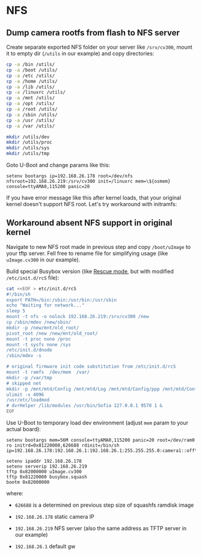 # NFS

## Dump camera rootfs from flash to NFS server

Create separate exported NFS folder on your server like `/srv/cv300`, mount it
to empty dir (`/utils` in our example) and copy directories:

```sh
cp -a /bin /utils/
cp -a /boot /utils/
cp -a /etc /utils/
cp -a /home /utils/
cp -a /lib /utils/
cp -a /linuxrc /utils/
cp -a /mnt /utils/
cp -a /opt /utils/
cp -a /root /utils/
cp -a /sbin /utils/
cp -a /usr /utils/
cp -a /var /utils/

mkdir /utils/dev
mkdir /utils/proc
mkdir /utils/sys
mkdir /utils/tmp
```

Goto U-Boot and change params like this:

```
setenv bootargs ip=192.168.26.178 root=/dev/nfs nfsroot=192.168.26.219:/srv/cv300 init=/linuxrc mem=\${osmem} console=ttyAMA0,115200 panic=20
```

If you have error message like this after kernel loads, that your original
kernel doesn't support NFS root. Let's try workaround with initramfs:

## Workaround absent NFS support in original kernel

Navigate to new NFS root made in previous step and copy `/boot/uImage` to your
tftp server. Fell free to rename file for simplifying usage (like
`uImage.cv300` in our example).

Build special Busybox version (like [Rescue mode](../busybox/build.md), but with
modified `/etc/init.d/rcS` file):

```sh
cat <<EOF > etc/init.d/rcS
#!/bin/sh
export PATH=/bin:/sbin:/usr/bin:/usr/sbin
echo "Waiting for network..."
sleep 5
mount -t nfs -o nolock 192.168.26.219:/srv/cv300 /new
cp /sbin/mdev /new/sbin/
mkdir -p /new/mnt/old_root/
pivot_root /new /new/mnt/old_root/
mount -t proc none /proc
mount -t sysfs none /sys
/etc/init.d/dnode
/sbin/mdev -s

# original firmware init code substitution from /etc/init.d/rcS
mount -t ramfs  /dev/mem  /var/
mkdir -p /var/tmp
# skipped net
mkdir -p /mnt/mtd/Config /mnt/mtd/Log /mnt/mtd/Config/ppp /mnt/mtd/Config/Json
ulimit -s 4096
/usr/etc/loadmod
# dvrHelper /lib/modules /usr/bin/Sofia 127.0.0.1 9578 1 &
EOF
```

Use U-Boot to temporary load dev environment (adjust `mem` param to your actual
board):

```
setenv bootargs mem=56M console=ttyAMA0,115200 panic=20 root=/dev/ram0 ro initrd=0x81220000,626688 rdinit=/bin/sh ip=192.168.26.178:192.168.26.1:192.168.26.1:255.255.255.0:camera1::off\\;

setenv ipaddr 192.168.26.178
setenv serverip 192.168.26.219
tftp 0x82000000 uImage.cv300
tftp 0x81220000 busybox.squash
bootm 0x82000000
```

where:

 - `626688` is a determined on previous step size of squashfs ramdisk image

 - `192.168.26.178` static camera IP

 - `192.168.26.219` NFS server (also the same address as TFTP server in our
     example)

 - `192.168.26.1` default gw
